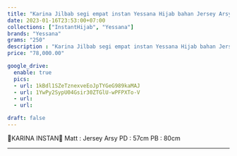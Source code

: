 ```yaml
---
title: "Karina Jilbab segi empat instan Yessana Hijab bahan Jersey Arsy"
date: 2023-01-16T23:53:00+07:00
collections: ["InstantHijab", "Yessana"]
brands: "Yessana"
grams: "250"
description : "Karina Jilbab segi empat instan Yessana Hijab bahan Jersey Arsy"
price: "78,000.00"

google_drive:
  enable: true
  pics:
  - url: 1kBdl1SZeTznexveEoJpTYGeG989kaMAJ
  - url: 1YwPy2SypU04Gsir30ZTGlU-wPFPXTo-V
  - url: 
  - url: 

draft: false
---
```


🌹KARINA INSTAN🌹
Matt : Jersey Arsy
PD : 57cm
PB : 80cm

------------      
  
